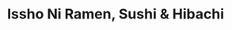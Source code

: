 ---
layout: place
title: Issho Ni Ramen, Sushi & Hibachi
permalink: /ohio/willoughby/issho-ni-ramen-sushi-hibachi.html
stateAbbr: OH
stateName: Ohio
cityName: Willoughby
seo:
  type: restaurant
  links: https://www.isshoniramen.com/
place_id: ChIJn6jUVH-rMYgRCeF8_PBLrpc
photos:
  - name: >-
      places/ChIJn6jUVH-rMYgRCeF8_PBLrpc/photos/AeeoHcJMKU6Co_VrBVRXRn-U8dRWXC_iZa1DxU-53cJm31-GpBGmmdcQh9X-tSJap0TXKqZfCf1Dr7F5jDjhusm3-ECeVMI-qVT80NE39AXO8FyVDr5aZP8o-lS6lL0m6pGx0Pm7ScmSJUE_K15uCMuRkerXhUKb836tiDYu_HQL2VcIZgsGfgVqzakiPv30xXNLs33GsrA6FSh9jvcppeUu-5LkibnbGny4XxzhwZ8v7oFw4eKV5dt6MXwA5TFOsJT4HYpGeyuIlaYySLCYOHFfUeYoVH8hG62yhqmwe3LXNQIXCrP8jphMtptPT83qhlJQAX0L1__XiGpLVGLR8izU5ImuEcbfGbPGsABs7iW6l0Rz6UsUk4BBYOkWA191cwZ39T5v0UTp27UZiJzttNeShsVvz1eUbmjlPFoDqaUre7k
    widthPx: 4032
    heightPx: 3024
    authorAttributions:
      - displayName: Theo H
        uri: https://maps.google.com/maps/contrib/107154676750423078606
        photoUri: >-
          https://lh3.googleusercontent.com/a-/ALV-UjWypl2fc4c-r8HBargqdBSbYhaQN99ui3vfgf6WmGfrBP6kTGqv=s100-p-k-no-mo
    flagContentUri: >-
      https://www.google.com/local/imagery/report/?cb_client=maps_api_places.places_api&image_key=!1e10!2sCIHM0ogKEICAgIC0_dKkRg&hl=en-US
    googleMapsUri: >-
      https://www.google.com/maps/place//data=!3m4!1e2!3m2!1sCIHM0ogKEICAgIC0_dKkRg!2e10!4m2!3m1!1s0x8831ab7f54d4a89f:0x97ae4bf0fc7ce109
  - name: >-
      places/ChIJn6jUVH-rMYgRCeF8_PBLrpc/photos/AeeoHcIL3aTq3KTYTmaGqlKwhup79WFxJcRp_BAeNSqTB9uGr2dYWZhN8mv6OLRska8Q_humLBrU7Wt6QiFJ1ajYJOQdLIBTybSzRyE0utPpiKDiSre69Pvl-rDlSUdNvAhu8CTjBQOdWySbPD2dRLXiPZAXGxu6Cn1ra3zh1n-QRqw2iDPqQtnJ5TADWPPRfNLHM4eOWbxkm8ZU6yYf2MtBlxdd8TXZCnpMUIYlWLxE15r-hr38-A9kbrKtA_BPf0RfzPuyMheD2vHIJBmkzU2gJLsYP1HL3FLZK5_9tBNZ0VASzbVHXULdrO2rJRyUcP_tyTfbdhL46e1_Z3eH1Y94JGfdiGNEf-oNnYPsVxkYQwcVbYH1uLxM12NFT3sjFDCgi3T69pLOVr2uij_jB_6bPjkMZvOSJ3VAXqPBnl7vg9s
    widthPx: 4624
    heightPx: 3468
    authorAttributions:
      - displayName: 단미(Lily)
        uri: https://maps.google.com/maps/contrib/108482664380408092373
        photoUri: >-
          https://lh3.googleusercontent.com/a/ACg8ocLKr6iNoZzlXzSKGffqhRRJvNy_BbIHdpa2LJxZZ3k4vYZzhUCt=s100-p-k-no-mo
    flagContentUri: >-
      https://www.google.com/local/imagery/report/?cb_client=maps_api_places.places_api&image_key=!1e10!2sCIHM0ogKEICAgMDI7N3fRA&hl=en-US
    googleMapsUri: >-
      https://www.google.com/maps/place//data=!3m4!1e2!3m2!1sCIHM0ogKEICAgMDI7N3fRA!2e10!4m2!3m1!1s0x8831ab7f54d4a89f:0x97ae4bf0fc7ce109
  - name: >-
      places/ChIJn6jUVH-rMYgRCeF8_PBLrpc/photos/AeeoHcI82LR8Y_e2miRacLXuby4aocea4N25HlD0T3lMGzLVAy-d5fV83vbxuy5kCq8XeIxT322B4YeF14UERjtkbZoE4AOwjg694TW7ttA1zWWx8UjWPieMUDlgikwi0FGrEhfy-0FXKiv483dPspXwxS0Hd2POm89CxOngDzQrcFoGvpmDscZRFYNz0-V3kFvv_hCzbkpyJ0gfMSXOFNsqlhQlue4lx5EXZmqVqrEexKluY8Z2np0DaYH_pEXyx3ViJL6SCjtc0760AxCaJgbFC41-W9yL8ufDeu-lXzvGz2HV0jJL21ZcFt2LEqX6vfaIEdwLCexLLIIoavaZjnB2onyWxLiqgWejA-7zVEYRzYsuDautVjVsFPWwpcBjAX6NVxS29w0w0PC1DX-ImlSzT9W2xJ0B3hn6iUBGnOu-zF_9XQ
    widthPx: 4800
    heightPx: 3611
    authorAttributions:
      - displayName: Richard Ward
        uri: https://maps.google.com/maps/contrib/100699475740924672663
        photoUri: >-
          https://lh3.googleusercontent.com/a-/ALV-UjWUFPpF9AJtaRAIGz6xtVDNxbzVdf0L91CLwoe5hMV759wsEIn0SA=s100-p-k-no-mo
    flagContentUri: >-
      https://www.google.com/local/imagery/report/?cb_client=maps_api_places.places_api&image_key=!1e10!2sCIHM0ogKEICAgIC_rrmiGw&hl=en-US
    googleMapsUri: >-
      https://www.google.com/maps/place//data=!3m4!1e2!3m2!1sCIHM0ogKEICAgIC_rrmiGw!2e10!4m2!3m1!1s0x8831ab7f54d4a89f:0x97ae4bf0fc7ce109
  - name: >-
      places/ChIJn6jUVH-rMYgRCeF8_PBLrpc/photos/AeeoHcIKL2if12XmBdKg0rNuqPEe2GMqk-8olrfVkoMCNpEesCdfxTIb8sYx_aKBNXYo030cQAPW3kI04pYs9HCWkbrmsGny7LTKALxdtFUXTiQxi5LW0T4msWg8IMJBdMKsOtEsT9VKQP-wOBt-fE3LjMtRBerbakqwtAV2h9CySp8U6Vj2tgocsyfkSHm-f9GwTVFvv3hr-jVsvTr7ugXkuSNbx1xo1Ia5icVnYIaLdY8jkCsHc4HnG9X3Yf2G4AfjorNJEOrltCxadtSYjaq-U3K2BWPLnAAnFXai-Zdef44VbvDgVntmtOCOzAQLlHESov9gs7pxT20GkKfondTSu04m982TdL5ODV5FPCjSKcf_RZi72lLDvzQW6ExGnVcR-F_EZN_AFYpTbmSHcg967dbW_a1HcncONjDEtAq3g_sx0dLi
    widthPx: 4032
    heightPx: 2268
    authorAttributions:
      - displayName: poob errorz
        uri: https://maps.google.com/maps/contrib/101327627207056985847
        photoUri: >-
          https://lh3.googleusercontent.com/a-/ALV-UjUXA_frCWrRGHB9VVWcZviCX5lRWrP8FYKRkphdwGLoq0WEDHjO=s100-p-k-no-mo
    flagContentUri: >-
      https://www.google.com/local/imagery/report/?cb_client=maps_api_places.places_api&image_key=!1e10!2sCIHM0ogKEICAgIDzktONpAE&hl=en-US
    googleMapsUri: >-
      https://www.google.com/maps/place//data=!3m4!1e2!3m2!1sCIHM0ogKEICAgIDzktONpAE!2e10!4m2!3m1!1s0x8831ab7f54d4a89f:0x97ae4bf0fc7ce109
  - name: >-
      places/ChIJn6jUVH-rMYgRCeF8_PBLrpc/photos/AeeoHcIt8pYpRa_dyOMnT6YwhqG1YqbRB0g-BrLZ9h8KSXxA5AiYrR1xAGOQywXBFQgk22onbccEMs1gL7AhZb2mjw7GBjVWzZMdiyM1DEu6K1vXEIb1O_v4UBfy3OpdfdgN9hyLnxsu5baeJ3sfgIBJKYqQPPAkLVwH_0EvIUMFaGXrcBEgd1rFKlWVVYXg6zAy1zkg5arljViX6Pwj2yykA_W04gntPT6zqdMnpOhmZR-oqviO_Dp-EZSVptz6fOajtmf_49eVW-fAFEHsS9osIrepDxmEksmJgoEz-8KKYpIFrTpo1NjBU410UsPUZNX3v2CqQ9UyPdMY4UDx6G8e7z6w5FthN3l0dD4F78UFNG8XWAVNl4hYkDwadHqJev7rMviwv76zW6PWk-5OmhcVnmCKykUg3UN2_9OXrKGqVU4qO928
    widthPx: 3072
    heightPx: 4080
    authorAttributions:
      - displayName: David Fien
        uri: https://maps.google.com/maps/contrib/106941538215775328184
        photoUri: >-
          https://lh3.googleusercontent.com/a-/ALV-UjXe3z7Vzk0rHm8yGR5yaZq5QZjBvpQ3UkMvIuyh_dBR1sHaHBO-Tg=s100-p-k-no-mo
    flagContentUri: >-
      https://www.google.com/local/imagery/report/?cb_client=maps_api_places.places_api&image_key=!1e10!2sCIHM0ogKEICAgIDjgb7_zQE&hl=en-US
    googleMapsUri: >-
      https://www.google.com/maps/place//data=!3m4!1e2!3m2!1sCIHM0ogKEICAgIDjgb7_zQE!2e10!4m2!3m1!1s0x8831ab7f54d4a89f:0x97ae4bf0fc7ce109
  - name: >-
      places/ChIJn6jUVH-rMYgRCeF8_PBLrpc/photos/AeeoHcJ0ucf7gcU6dxi1LsWHgervJEm-cKPBIjlRPmoW4oVC1l0jOEmFJWtLRofsLAeIrkg3N6uX_e9cyApishLKB-djEjB-hCuC76BVlzkrJznjqVKE1OJnL3m5pTJ1l-KjoIQa7_bM9fyZVTwwqUHcHDIgpmYufFKfTV-EMbEl88p8NWjVcDKTnY0Ac6urxXwWxq5vP_TCyV_Z_jWFZU-CNn-r7nJoRryoIEo9AHjR9isXsYjcdmnbcyaMs9olpL50d0SrRxCl0m0nj4oi1zFU-EkGIAPGIZrUOS5UarpLMJebKxXHHOpCKhmYN5iJ1L1blhVMYfBQVVBB_MHE4hL64geH9IcSD_Jl4o6FNeDXyAiaVQu1_94t9zgkrVPM2OfafMPMcLIuvJmkXyiwi4uLsGJ8OECJym-42QhFmHLGjTD5Aw
    widthPx: 2965
    heightPx: 3024
    authorAttributions:
      - displayName: Sonia Bonic
        uri: https://maps.google.com/maps/contrib/103023462123256444504
        photoUri: >-
          https://lh3.googleusercontent.com/a-/ALV-UjX_1AEbsbxy6wkCbLZfh101ZhrCNcj3saOc9ve0tOXQ20a_UD-fMw=s100-p-k-no-mo
    flagContentUri: >-
      https://www.google.com/local/imagery/report/?cb_client=maps_api_places.places_api&image_key=!1e10!2sCIHM0ogKEICAgIDzhqyWWQ&hl=en-US
    googleMapsUri: >-
      https://www.google.com/maps/place//data=!3m4!1e2!3m2!1sCIHM0ogKEICAgIDzhqyWWQ!2e10!4m2!3m1!1s0x8831ab7f54d4a89f:0x97ae4bf0fc7ce109
  - name: >-
      places/ChIJn6jUVH-rMYgRCeF8_PBLrpc/photos/AeeoHcJEXeZYgwSLbE6UEAuMENnBkF-RxxPO1foCib21FLUfcz6mJy7dLWS7f0jVUofWYncCjZVsiKW2Yd1agmZp0roV-QUAQJm1V3wLRKMGUWjk-HFnGN1dBXZ3AW6_vaiOxHAX1XBts2zBAh4_h04plTjT0F-BSqz2YzeC3n40nzxS6Jhyar0Ow4V68SW6N_8kEFMCU2HG7_3RgrJDIh9QQGGTcRgH5IGbmY9Y7ucORzili3K21VYJ5qzVXZHO_8jRighK9zWpPIpJWUmDfId_TtWqoKe03EI9t_mwXMJCo_wvgGqE0NL6tNO4f0p8Lqi-EtvhWTtiCo-qMWU_9v6hHM-OPIQRpcpoxWD3cQLzBHJp7IaSse9Tk__xXHohy-oGGQanQqk5mJ4mKSif2XpdBiGK9W494abW6fZgc33LOBZ6ew
    widthPx: 3870
    heightPx: 2905
    authorAttributions:
      - displayName: Brady “Brady B” Baker
        uri: https://maps.google.com/maps/contrib/117507026779558238681
        photoUri: >-
          https://lh3.googleusercontent.com/a-/ALV-UjW-nP6_tiWK3rQ2xu4qmDCQB63ZQxVsTccLBv4QVLyQsIJsUJ4H=s100-p-k-no-mo
    flagContentUri: >-
      https://www.google.com/local/imagery/report/?cb_client=maps_api_places.places_api&image_key=!1e10!2sCIHM0ogKEICAgIDrrLLVaA&hl=en-US
    googleMapsUri: >-
      https://www.google.com/maps/place//data=!3m4!1e2!3m2!1sCIHM0ogKEICAgIDrrLLVaA!2e10!4m2!3m1!1s0x8831ab7f54d4a89f:0x97ae4bf0fc7ce109
  - name: >-
      places/ChIJn6jUVH-rMYgRCeF8_PBLrpc/photos/AeeoHcLQTnHG7SdtpSqjJdRCzLvHQrP4O3SXo_BH3Hvr0K2tugYDbivuFAJLEwqTZfe4fG6TdALcVQeCQWz0gKElV8fh16xGz2qmqt7yLpVhE9NxZQ8PJ2ayRVOHBGHJ-C49xd4dh6iCVfqyucmQvMkmN63-pSOz4_GkEJJ6UkjR2TnSQlAuXqDnCJ9a6Fi3cvtrIM3tmo5st3_Gpjd1avxzk19EYy2_QkcnH1mn2ax4YFxV0kEhdunvNanfFwjtuCvOs5IwLPiRaqKd-_KbqwQGYBOVPAX9IQ7QQCra1jYkOtszPJJBHnMwE9_BB7lp3RbvkdeM6Zr2uTdVSqCKwMnHCC3PmTLINNaEHVP7JHpytim8KBk4eaF4Oyt7mDtvH7oqiLAUh0QnhSyEcSHysTIcVkHlhmYO2fybgwX6wpzaylFjnYDe
    widthPx: 4000
    heightPx: 3000
    authorAttributions:
      - displayName: Benjamin Young
        uri: https://maps.google.com/maps/contrib/107762841463235276116
        photoUri: >-
          https://lh3.googleusercontent.com/a-/ALV-UjV0gSMjceMt-ARzuSPnavHFTIg5D3u8qdNPNu_O5DqJ72SMlJQ-=s100-p-k-no-mo
    flagContentUri: >-
      https://www.google.com/local/imagery/report/?cb_client=maps_api_places.places_api&image_key=!1e10!2sCIHM0ogKEICAgICTm9b1nQE&hl=en-US
    googleMapsUri: >-
      https://www.google.com/maps/place//data=!3m4!1e2!3m2!1sCIHM0ogKEICAgICTm9b1nQE!2e10!4m2!3m1!1s0x8831ab7f54d4a89f:0x97ae4bf0fc7ce109
  - name: >-
      places/ChIJn6jUVH-rMYgRCeF8_PBLrpc/photos/AeeoHcL3Fd1Uxn_nrarkwXqUqHKJKp7sK4Ovm2PIwEGmLOdPLHsj3K1u8zU_DM5z3NWop-KQMEnj6CvM1UuMhYWxI8RwpSbZGHB2JYR5Wc6BB1rTiSxfAldjDzY39lt634r04A6R0jMZaWhx1alDJioEQ7iIiLNpfdcJV_rQ9DlGhole8_8ZS0hs0GcMfjyUI4dyyFR1FVUiP7xZhnrtOV318cy5qxeloM6Z1yecB6ZnehbWcnkOZ5tnbN5o6Ki0hliVLW-fhwbFMnDIjmWm765_lIV3kw84JFc5bNFkEIrIozQr3Hmge2gDywV_pdzX4JNriGQbvQznrFcb4KF67pT8m_h1A-56v29xjPv1o0l_J752BWUFxHXxgYgAnDkT_uVFWIJmoMpQsICyEcmrzfTSTcYvV_x8MQrAHDbckn1wn70zQVy-
    widthPx: 4800
    heightPx: 3600
    authorAttributions:
      - displayName: Brady Baker
        uri: https://maps.google.com/maps/contrib/100336221147678276537
        photoUri: >-
          https://lh3.googleusercontent.com/a-/ALV-UjXEqM60V_VvVvPOBsfwFeSXq2Cl37DPg2YMpNAIV_HlCl3ZWW4=s100-p-k-no-mo
    flagContentUri: >-
      https://www.google.com/local/imagery/report/?cb_client=maps_api_places.places_api&image_key=!1e10!2sCIHM0ogKEICAgID3zb6AtgE&hl=en-US
    googleMapsUri: >-
      https://www.google.com/maps/place//data=!3m4!1e2!3m2!1sCIHM0ogKEICAgID3zb6AtgE!2e10!4m2!3m1!1s0x8831ab7f54d4a89f:0x97ae4bf0fc7ce109
  - name: >-
      places/ChIJn6jUVH-rMYgRCeF8_PBLrpc/photos/AeeoHcIU958ML3JrmtkPmGJGUmOaqKBgZFR1BPiY_dXTOo-8eK-Z2Nmo9wL3lEQVfOd_QFRQ1dD4mAaP377b_yysG80n8oMTVIpzqsarMYpdMaJeb-u2jpVnDaLK0T4sEB-Nagd5KvtHZcL-s8cHTpDexnbJFYBcIFHGs1sfZ77I1AuG6Z4l7ibp8dlL7MCv-pQlJRX7wS26Wi7NDbnAs8MBzL8UAKryyYmaQSszi2TPu67rIuPkuXJQkqXVn1em4iqQNMRr7qtlg5sDtQ1qDXAsQEuogiybA-odJiAxWQfxf3TWu2O3G8YHmh5paRcKiQwir5ngL38mEdJOl3D00f7_is_rDEScuX81yehlhun4q73RUWQefgzHqyPsNu9c_0xHUstmKVMWr_8wCYcai-7qXhIGJODHgpcMuiLIEwaMPHNxSDs
    widthPx: 3024
    heightPx: 4032
    authorAttributions:
      - displayName: Joe Winland
        uri: https://maps.google.com/maps/contrib/109968820524245172148
        photoUri: >-
          https://lh3.googleusercontent.com/a-/ALV-UjWEDIl8SN5ZjOdL5tqpDsJF53KUA_l0fZjc8nvMF2Adt6xgITORDw=s100-p-k-no-mo
    flagContentUri: >-
      https://www.google.com/local/imagery/report/?cb_client=maps_api_places.places_api&image_key=!1e10!2sCIHM0ogKEICAgMDQobmqxgE&hl=en-US
    googleMapsUri: >-
      https://www.google.com/maps/place//data=!3m4!1e2!3m2!1sCIHM0ogKEICAgMDQobmqxgE!2e10!4m2!3m1!1s0x8831ab7f54d4a89f:0x97ae4bf0fc7ce109
address: 34302 Euclid Ave unit 1-2, Willoughby, OH 44094, USA
street: 34302 Euclid Ave unit 1-2
city: Willoughby
state: OH
zip: '44094'
country: USA
neighborhood: null
latitude: '41.623542'
longitude: '-81.444494'
accessibility_options:
  wheelchairAccessibleParking: true
  wheelchairAccessibleEntrance: true
  wheelchairAccessibleRestroom: true
  wheelchairAccessibleSeating: true
business_status: OPERATIONAL
name: Issho Ni Ramen, Sushi & Hibachi
google_maps_links:
  directionsUri: >-
    https://www.google.com/maps/dir//''/data=!4m7!4m6!1m1!4e2!1m2!1m1!1s0x8831ab7f54d4a89f:0x97ae4bf0fc7ce109!3e0
  placeUri: https://maps.google.com/?cid=10929756844075049225
  writeAReviewUri: >-
    https://www.google.com/maps/place//data=!4m3!3m2!1s0x8831ab7f54d4a89f:0x97ae4bf0fc7ce109!12e1
  reviewsUri: >-
    https://www.google.com/maps/place//data=!4m4!3m3!1s0x8831ab7f54d4a89f:0x97ae4bf0fc7ce109!9m1!1b1
  photosUri: >-
    https://www.google.com/maps/place//data=!4m3!3m2!1s0x8831ab7f54d4a89f:0x97ae4bf0fc7ce109!10e5
primary_type: Japanese Restaurant
opening_hours:
  regular: null
  current: null
secondary_opening_hours:
  regular:
    weekdayDescriptions: null
    type: null
  current:
    weekdayDescriptions: null
    type: null
phone: (440) 306-8020
price_level: PRICE_LEVEL_MODERATE
price_range: $10 &ndash; $20
rating: '4.7'
rating_count: 0
website: https://www.isshoniramen.com/
description: >-
  Discover Issho Ni Ramen, Sushi & Hibachi in Willoughby, OH$$$Issho Ni Ramen,
  Sushi & Hibachi in Willoughby, OH, offers a welcoming spot for enjoying
  authentic Japanese flavors, blending casual dining with a comfortable
  atmosphere that makes it ideal for a relaxed meal. This eatery specializes in
  hearty ramen bowls and fresh sushi rolls, drawing in those seeking top-rated
  options for Japanese cuisine in the area. With thoughtful accessibility
  features like wheelchair-friendly entrances and seating, it's designed to
  accommodate everyone looking for a seamless dining experience. The menu
  highlights a variety of dishes that cater to different tastes, including
  vegetarian choices and customizable spice levels, making it a go-to
  destination for anyone exploring sushi restaurants nearby. Whether you're
  craving comforting noodles or innovative rolls, this spot delivers a
  satisfying blend of quality and convenience.
generative_summary: >-
  Discover Issho Ni Ramen, Sushi & Hibachi in Willoughby, OH$$$Issho Ni Ramen,
  Sushi & Hibachi in Willoughby, OH, offers a welcoming spot for enjoying
  authentic Japanese flavors, blending casual dining with a comfortable
  atmosphere that makes it ideal for a relaxed meal. This eatery specializes in
  hearty ramen bowls and fresh sushi rolls, drawing in those seeking top-rated
  options for Japanese cuisine in the area. With thoughtful accessibility
  features like wheelchair-friendly entrances and seating, it's designed to
  accommodate everyone looking for a seamless dining experience. The menu
  highlights a variety of dishes that cater to different tastes, including
  vegetarian choices and customizable spice levels, making it a go-to
  destination for anyone exploring sushi restaurants nearby. Whether you're
  craving comforting noodles or innovative rolls, this spot delivers a
  satisfying blend of quality and convenience.
generative_disclosure: Summarized by AI using the Grok-3-Mini model.
reviews:
  - name: >-
      places/ChIJn6jUVH-rMYgRCeF8_PBLrpc/reviews/ChdDSUhNMG9nS0VJQ0FnTURJbUx1TjJ3RRAB
    relativePublishTimeDescription: in the last week
    rating: 5
    text:
      text: >-
        I've neglected to review this place solely because everytime I go here
        with my partner, I've forgotten to take a photo 'cause I am too busy
        eating. Finally, I can! Cause I remembered! I love their ramen and
        noodles. My partner loves the sushis there. Spiciness is adjustable but
        unless you are used to spice I don't recommend above a 2 (its 1 to 5).
        Great ramen selection and lovely staff. (*EDITED TO ADD THE
        AFOREMENTIONED PICTURES LMAO)
      languageCode: en
    originalText:
      text: >-
        I've neglected to review this place solely because everytime I go here
        with my partner, I've forgotten to take a photo 'cause I am too busy
        eating. Finally, I can! Cause I remembered! I love their ramen and
        noodles. My partner loves the sushis there. Spiciness is adjustable but
        unless you are used to spice I don't recommend above a 2 (its 1 to 5).
        Great ramen selection and lovely staff. (*EDITED TO ADD THE
        AFOREMENTIONED PICTURES LMAO)
      languageCode: en
    authorAttribution:
      displayName: 단미(Lily)
      uri: https://www.google.com/maps/contrib/108482664380408092373/reviews
      photoUri: >-
        https://lh3.googleusercontent.com/a/ACg8ocLKr6iNoZzlXzSKGffqhRRJvNy_BbIHdpa2LJxZZ3k4vYZzhUCt=s128-c0x00000000-cc-rp-mo-ba4
    publishTime: '2025-04-08T01:45:06.400890Z'
    flagContentUri: >-
      https://www.google.com/local/review/rap/report?postId=ChdDSUhNMG9nS0VJQ0FnTURJbUx1TjJ3RRAB&d=17924085&t=1
    googleMapsUri: >-
      https://www.google.com/maps/reviews/data=!4m6!14m5!1m4!2m3!1sChdDSUhNMG9nS0VJQ0FnTURJbUx1TjJ3RRAB!2m1!1s0x8831ab7f54d4a89f:0x97ae4bf0fc7ce109
  - name: >-
      places/ChIJn6jUVH-rMYgRCeF8_PBLrpc/reviews/ChdDSUhNMG9nS0VJQ0FnTURReDVENWp3RRAB
    relativePublishTimeDescription: a month ago
    rating: 5
    text:
      text: >-
        My husband and I have been to a few sushi restaurants in Japan, Cali,
        Illinois ,Ohio, and Pa and by far this place is one of the best sushi
        and ramen restaurants in the area. Their sunset blvd roll tastes like an
        actual sunset lol .
      languageCode: en
    originalText:
      text: >-
        My husband and I have been to a few sushi restaurants in Japan, Cali,
        Illinois ,Ohio, and Pa and by far this place is one of the best sushi
        and ramen restaurants in the area. Their sunset blvd roll tastes like an
        actual sunset lol .
      languageCode: en
    authorAttribution:
      displayName: Xochitl Trujillo
      uri: https://www.google.com/maps/contrib/104062494100380759720/reviews
      photoUri: >-
        https://lh3.googleusercontent.com/a-/ALV-UjXjHVsyEAuXrXmt6LWW9rGOlN5DrggeshbkuCuQ-63j6BTK-7Zz=s128-c0x00000000-cc-rp-mo
    publishTime: '2025-03-14T20:36:39.572872Z'
    flagContentUri: >-
      https://www.google.com/local/review/rap/report?postId=ChdDSUhNMG9nS0VJQ0FnTURReDVENWp3RRAB&d=17924085&t=1
    googleMapsUri: >-
      https://www.google.com/maps/reviews/data=!4m6!14m5!1m4!2m3!1sChdDSUhNMG9nS0VJQ0FnTURReDVENWp3RRAB!2m1!1s0x8831ab7f54d4a89f:0x97ae4bf0fc7ce109
  - name: >-
      places/ChIJn6jUVH-rMYgRCeF8_PBLrpc/reviews/ChdDSUhNMG9nS0VJQ0FnSUNmMXRHdXhBRRAB
    relativePublishTimeDescription: 3 months ago
    rating: 5
    text:
      text: >-
        Ordered the dragon roll, California roll, and noodles!


        There was a little 10 minute wait for a table on a Saturday afternoon
        but once you are seated, the service and food typically becomes
        available adequately.
      languageCode: en
    originalText:
      text: >-
        Ordered the dragon roll, California roll, and noodles!


        There was a little 10 minute wait for a table on a Saturday afternoon
        but once you are seated, the service and food typically becomes
        available adequately.
      languageCode: en
    authorAttribution:
      displayName: A N T A N E T E
      uri: https://www.google.com/maps/contrib/110857796687759283004/reviews
      photoUri: >-
        https://lh3.googleusercontent.com/a-/ALV-UjXA-dQVk_BRvLMQmi-YYICVwhSZoqt2Em2TWu9j_hmpadLVJtFP=s128-c0x00000000-cc-rp-mo-ba4
    publishTime: '2024-12-28T20:34:55.454381Z'
    flagContentUri: >-
      https://www.google.com/local/review/rap/report?postId=ChdDSUhNMG9nS0VJQ0FnSUNmMXRHdXhBRRAB&d=17924085&t=1
    googleMapsUri: >-
      https://www.google.com/maps/reviews/data=!4m6!14m5!1m4!2m3!1sChdDSUhNMG9nS0VJQ0FnSUNmMXRHdXhBRRAB!2m1!1s0x8831ab7f54d4a89f:0x97ae4bf0fc7ce109
  - name: >-
      places/ChIJn6jUVH-rMYgRCeF8_PBLrpc/reviews/ChdDSUhNMG9nS0VJQ0FnSUNINjdTZmdRRRAB
    relativePublishTimeDescription: 7 months ago
    rating: 5
    text:
      text: >-
        Great service even during busy times. There isn't much seating, but
        there was one plenty of room at the sushi bar. Most of the ramen has a
        pork base, but the vegetarian selections were delicious. Good variety of
        sushi rolls as well. The prices are a bit steep, but the taste and
        portion sizes are worth it.
      languageCode: en
    originalText:
      text: >-
        Great service even during busy times. There isn't much seating, but
        there was one plenty of room at the sushi bar. Most of the ramen has a
        pork base, but the vegetarian selections were delicious. Good variety of
        sushi rolls as well. The prices are a bit steep, but the taste and
        portion sizes are worth it.
      languageCode: en
    authorAttribution:
      displayName: Dmitriy
      uri: https://www.google.com/maps/contrib/102934414345123919215/reviews
      photoUri: >-
        https://lh3.googleusercontent.com/a/ACg8ocJ6FiBfAdirugekWSzMQHOxkjwoCwrBTC8a6JPcYOVr19Bpyw=s128-c0x00000000-cc-rp-mo-ba5
    publishTime: '2024-09-09T02:38:22.574070Z'
    flagContentUri: >-
      https://www.google.com/local/review/rap/report?postId=ChdDSUhNMG9nS0VJQ0FnSUNINjdTZmdRRRAB&d=17924085&t=1
    googleMapsUri: >-
      https://www.google.com/maps/reviews/data=!4m6!14m5!1m4!2m3!1sChdDSUhNMG9nS0VJQ0FnSUNINjdTZmdRRRAB!2m1!1s0x8831ab7f54d4a89f:0x97ae4bf0fc7ce109
  - name: >-
      places/ChIJn6jUVH-rMYgRCeF8_PBLrpc/reviews/ChZDSUhNMG9nS0VJQ0FnSURoNGIyWUV3EAE
    relativePublishTimeDescription: a month ago
    rating: 5
    text:
      text: >-
        One of the best ramen spots in the greater Cleveland area. The sushi is
        also not bad and they have a wide range of foods! Love going here when
        we're in the area or really craving ramen. Definitely recommend the
        spicy tonkotsu as it's the best flavor, just be careful you get the
        right spice level because the levels 3+ can be a little much even if you
        love spicy things
      languageCode: en
    originalText:
      text: >-
        One of the best ramen spots in the greater Cleveland area. The sushi is
        also not bad and they have a wide range of foods! Love going here when
        we're in the area or really craving ramen. Definitely recommend the
        spicy tonkotsu as it's the best flavor, just be careful you get the
        right spice level because the levels 3+ can be a little much even if you
        love spicy things
      languageCode: en
    authorAttribution:
      displayName: Amit Nag
      uri: https://www.google.com/maps/contrib/101296988974143099963/reviews
      photoUri: >-
        https://lh3.googleusercontent.com/a-/ALV-UjWYEgZuppecu3DATavLc15tBsHOwNpTeps6KLlPu7a9EQl26cvk=s128-c0x00000000-cc-rp-mo-ba5
    publishTime: '2025-02-16T23:33:16.939424Z'
    flagContentUri: >-
      https://www.google.com/local/review/rap/report?postId=ChZDSUhNMG9nS0VJQ0FnSURoNGIyWUV3EAE&d=17924085&t=1
    googleMapsUri: >-
      https://www.google.com/maps/reviews/data=!4m6!14m5!1m4!2m3!1sChZDSUhNMG9nS0VJQ0FnSURoNGIyWUV3EAE!2m1!1s0x8831ab7f54d4a89f:0x97ae4bf0fc7ce109
review_summary: >-
  What Customers Love About This Spot$$$Visitors often rave about the standout
  ramen and sushi selections, praising the flavorful bowls and rolls that make
  it a favorite for anyone hunting for the best sushi near them. Many highlight
  the generous portions and tasty options like spicy tonkotsu, noting that the
  adjustable heat levels keep things exciting without overwhelming. The friendly
  staff and cozy vibe come up frequently, creating a welcoming environment
  that's perfect for groups or a quick bite. While some mention the prices as a
  bit higher, most agree the quality and taste make it well worth it for those
  exploring Japanese places in the region. Overall, it's a solid choice for a
  casual meal that leaves you satisfied and eager to return.
review_disclosure: Summarized by AI using the Grok-3-Mini model.
parking_options:
  freeParkingLot: true
  freeStreetParking: true
  valetParking: false
payment_options:
  acceptsCreditCards: true
  acceptsDebitCards: true
  acceptsCashOnly: false
  acceptsNfc: true
allow_dogs: null
curbside_pickup: true
delivery: true
dine_in: true
good_for_children: true
good_for_groups: true
good_for_sports: false
live_music: false
menu_for_children: true
outdoor_seating: false
reservable: true
restroom: true
serves_beer: false
serves_breakfast: false
serves_brunch: false
serves_cocktails: false
serves_coffee: false
serves_dinner: true
serves_dessert: true
serves_lunch: true
serves_vegetarian_food: true
serves_wine: false
takeout: true
update_category: pro
places_description: null

---